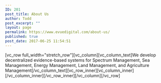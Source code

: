 ```yaml
---
ID: 201
post_title: About Us
author: Todd
post_excerpt: ""
layout: page
permalink: https://www.evuedigital.com/about-us/
published: true
post_date: 2017-06-25 11:54:51
---
```

[vc_row full_width="stretch_row"][vc_column][vc_column_text]We develop decentralized evidence-based systems for Spectrum Management, Sea Management, Energy Management, Land Management, and Agriculture Management[/vc_column_text][vc_row_inner][vc_column_inner][/vc_column_inner][/vc_row_inner][/vc_column][/vc_row]